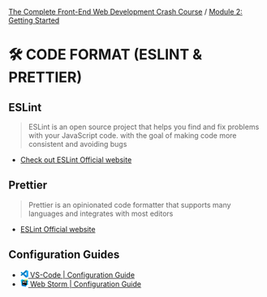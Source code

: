 [The Complete Front-End Web Development Crash Course](../README.md) / [Module 2: Getting Started](/README.md)

# 🛠 CODE FORMAT (ESLINT & PRETTIER)

## ESLint
> ESLint is an open source project that helps you find and fix problems with your JavaScript code.
> with the goal of making code more consistent and avoiding bugs
- [Check out ESLint Official website](https://eslint.org/)

## Prettier
> Prettier is an opinionated code formatter that supports many languages
and integrates with most editors

- [ESLint Official website](https://eslint.org/)

## Configuration Guides
- [<img src="../imgs/vscode_logo.png" width="15"/> VS-Code | Configuration Guide](./vscodeConfigurationGuide.md)
- [<img src="../imgs/webstorm_logo.svg" width="15"/> Web Storm | Configuration Guide](./webstormConfigurationGuide.md)
